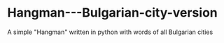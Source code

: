 # Hangman---Bulgarian-city-version
A simple "Hangman" written in python with words of all Bulgarian cities
